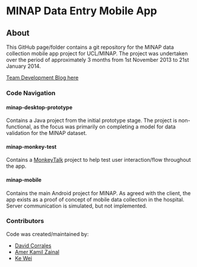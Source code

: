 # MINAP Data Entry Mobile App

## About
This GitHub page/folder contains a git repository for the MINAP data collection mobile app project for UCL/MINAP. The project was undertaken over the period of approximately 3 months from 1st November 2013 to 21st January 2014.

[Team Development Blog here][5]

### Code Navigation
#### minap-desktop-prototype
Contains a Java project from the initial prototype stage. The project is non-functional, as the focus was primarily on completing a model for data validation for the MINAP dataset.

#### minap-monkey-test
Contains a [MonkeyTalk][6] project to help test user interaction/flow throughout the app. 

#### minap-mobile
Contains the main Android project for MINAP. As agreed with the client, the app exists as a proof of concept of mobile data collection in the hospital. Server communication is simulated, but not implemented.

### Contributors
Code was created/maintained by:
* [David Corrales][1]
* [Amer Kamil Zainal][2]
* [Ke Wei][3]


[1]: https://github.com/daviducl "David's GitHub"
[2]: https://github.com/akz08 "Kamil's GitHub"
[3]: https://github.com/Noodle-Soup "Ke's GitHub"
[5]: http://akz08.github.io/minap-mobile/ "App Team 7 Blog"
[6]: https://www.cloudmonkeymobile.com/monkeytalk "MonkeyTalk"
